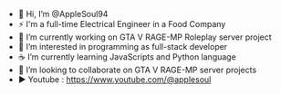 - 👋 Hi, I’m @AppleSoul94
- ⚡ I'm a full-time Electrical Engineer in a Food Company
- 🔭 I’m currently working on GTA V RAGE-MP Roleplay server project
- 👀 I’m interested in programming as full-stack developer
- ☕ I’m currently learning JavaScripts and Python language
- 💞️ I’m looking to collaborate on GTA V RAGE-MP server projects
- ▶ Youtube : https://www.youtube.com/@applesoul


<!---
AppleSoul94/AppleSoul94 is a ✨ special ✨ repository because its `README.md` (this file) appears on your GitHub profile.
You can click the Preview link to take a look at your changes.
--->
